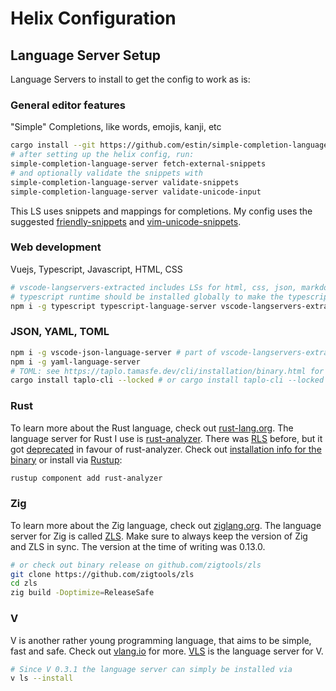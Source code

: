 # Helix Configuration

## Language Server Setup

Language Servers to install to get the config to work as is:

### General editor features

"Simple" Completions, like words, emojis, kanji, etc

```sh
cargo install --git https://github.com/estin/simple-completion-language-server.git
# after setting up the helix config, run:
simple-completion-language-server fetch-external-snippets
# and optionally validate the snippets with
simple-completion-language-server validate-snippets
simple-completion-language-server validate-unicode-input
```

This LS uses snippets and mappings for completions. My config uses the suggested [friendly-snippets](https://github.com/rafamadriz/friendly-snippets/) and [vim-unicode-snippets](https://github.com/danielwe/vim-unicode-snippets/blob/master/snippets/_.snippets).


### Web development

Vuejs, Typescript, Javascript, HTML, CSS

```sh
# vscode-langservers-extracted includes LSs for html, css, json, markdown and eslint
# typescript runtime should be installed globally to make the typescript and vue language servers work
npm i -g typescript typescript-language-server vscode-langservers-extracted emmet-ls @vue/language-server
```

### JSON, YAML, TOML

```sh
npm i -g vscode-json-language-server # part of vscode-langservers-extracted
npm i -g yaml-language-server
# TOML: see https://taplo.tamasfe.dev/cli/installation/binary.html for taplo binarys
cargo install taplo-cli --locked # or cargo install taplo-cli --locked --no-default-features --features lsp
```

### Rust

To learn more about the Rust language, check out [rust-lang.org](https://www.rust-lang.org/). The language server for Rust I use is [rust-analyzer](https://rust-analyzer.github.io/). There was [RLS](https://github.com/rust-lang/rls) before, but it got [deprecated](https://blog.rust-lang.org/2022/07/01/RLS-deprecation.html) in favour of rust-analyzer. Check out [installation info for the binary](https://rust-analyzer.github.io/manual.html#rust-analyzer-language-server-binary) or install via [Rustup](https://rustup.rs/):

```sh
rustup component add rust-analyzer
```

### Zig

To learn more about the Zig language, check out [ziglang.org](https://ziglang.org/). The language server for Zig is called [ZLS](https://github.com/zigtools/zls).
Make sure to always keep the version of Zig and ZLS in sync. The version at the time of writing was 0.13.0.

```sh
# or check out binary release on github.com/zigtools/zls
git clone https://github.com/zigtools/zls
cd zls
zig build -Doptimize=ReleaseSafe
```

### V

V is another rather young programming language, that aims to be simple, fast and safe. Check out [vlang.io](https://vlang.io/) for more.
[VLS](https://vpm.vlang.io/packages/vls) is the language server for V.

```sh
# Since V 0.3.1 the language server can simply be installed via
v ls --install
```
